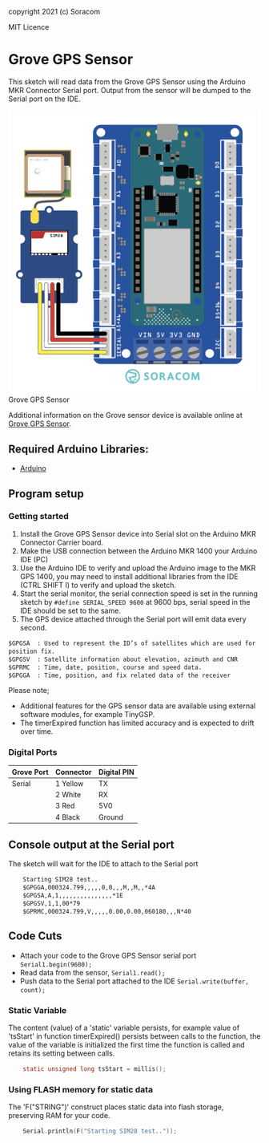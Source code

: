 copyright 2021 (c) Soracom

MIT Licence

# Grove GPS Sensor
This sketch will read data from the Grove GPS Sensor using the Arduino MKR Connector Serial port.  Output from the sensor will be dumped to the Serial port on the IDE.

![photo_grove_gps_sensor](../../content/soracom-grove-gps.png) Grove GPS Sensor

Additional information on the Grove sensor device is available online at [Grove GPS Sensor](https://www.seeedstudio.com/Grove-GPS-Module.html).

## Required Arduino Libraries:

- [Arduino](https://github.com/arduino/Arduino)

## Program setup

### Getting started

1. Install the Grove GPS Sensor device into Serial slot on the Arduino MKR Connector Carrier board.
1. Make the USB connection between the Arduino MKR 1400 your Arduino IDE (PC)
1. Use the Arduino IDE to verify and upload the Arduino image to the MKR GPS 1400, you may need to install additional libraries from the IDE (CTRL SHIFT I) to verify and upload the sketch.
1. Start the serial monitor, the serial connection speed is set in the running sketch by `#define SERIAL_SPEED 9600` at 9600 bps, serial speed in the IDE should be set to the same.
1. The GPS device attached through the Serial port will emit data every second.

```nmea
$GPGSA  : Used to represent the ID’s of satellites which are used for position fix.
$GPGSV  : Satellite information about elevation, azimuth and CNR
$GPRMC  : Time, date, position, course and speed data.
$GPGGA  : Time, position, and fix related data of the receiver
```

Please note;
- Additional features for the GPS sensor data are available using external software modules, for example TinyGSP.
- The timerExpired function has limited accuracy and is expected to drift over time.

### Digital Ports

|Grove Port	|Connector	|Digital PIN|
|---------------|-----------|-----------|
| Serial        |1 Yellow	| TX|
|		        |2 White    | RX|
|		        |3 Red      | 5V0       |
|		        |4 Black	| Ground    |

## Console output at the Serial port
The sketch will wait for the IDE to attach to the Serial port

```text
    Starting SIM28 test..
    $GPGGA,000324.799,,,,,0,0,,,M,,M,,*4A
    $GPGSA,A,1,,,,,,,,,,,,,,,*1E
    $GPGSV,1,1,00*79
    $GPRMC,000324.799,V,,,,,0.00,0.00,060180,,,N*40
```

## Code Cuts
- Attach your code to the Grove GPS Sensor serial port `Serial1.begin(9600);`
- Read data from the sensor, `Serial1.read();`
- Push data to the Serial port attached to the IDE `Serial.write(buffer, count);`

### Static Variable
The content (value) of a 'static' variable persists, for example value of 'tsStart' in function timerExpired() persists between calls to the function, the value of the variable is initialized the first time the function is called and retains its setting between calls.

```c
	static unsigned long tsStart = millis();
```

### Using FLASH memory for static data
The 'F("STRING")' construct places static data into flash storage, preserving RAM for your code.

```c
	Serial.println(F("Starting SIM28 test.."));
```
